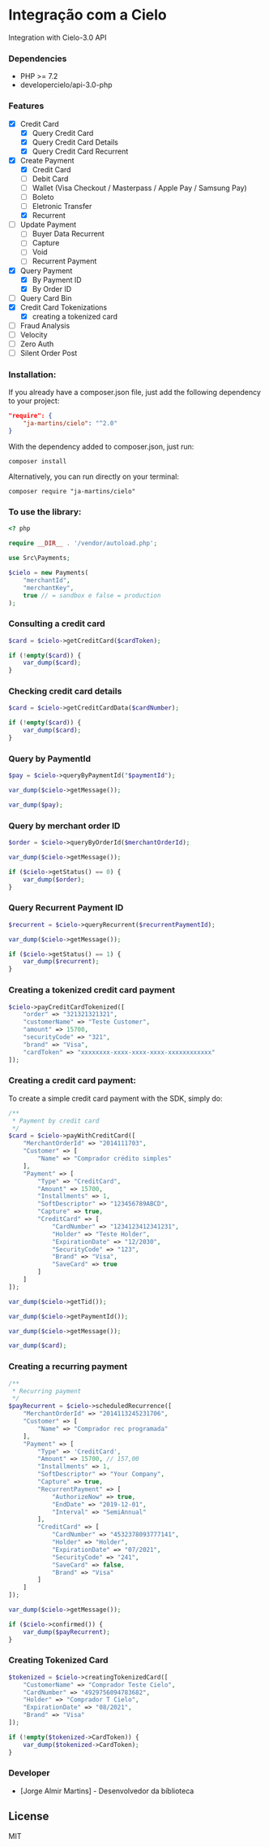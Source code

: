 # Integração com a Cielo

Integration with Cielo-3.0 API

### Dependencies
* PHP >= 7.2
* developercielo/api-3.0-php

### Features

* [x] Credit Card
    * [x] Query Credit Card
    * [x] Query Credit Card Details
    * [x] Query Credit Card Recurrent
* [x] Create Payment
    * [x] Credit Card
    * [ ] Debit Card
    * [ ] Wallet (Visa Checkout / Masterpass / Apple Pay / Samsung Pay)
    * [ ] Boleto
    * [ ] Eletronic Transfer
    * [x] Recurrent
* [ ] Update Payment
    * [ ] Buyer Data Recurrent
    * [ ] Capture
    * [ ] Void
    * [ ] Recurrent Payment
* [x] Query Payment
    * [x] By Payment ID
    * [x] By Order ID
* [ ] Query Card Bin
* [x] Credit Card Tokenizations
    * [x] creating a tokenized card
* [ ] Fraud Analysis
* [ ] Velocity
* [ ] Zero Auth
* [ ] Silent Order Post

### Installation:

If you already have a composer.json file, just add the following dependency to your project:

```json
"require": {
    "ja-martins/cielo": "^2.0"
}
```

With the dependency added to composer.json, just run:

```
composer install
```

Alternatively, you can run directly on your terminal:

```
composer require "ja-martins/cielo"
```

### To use the library:
```php
<? php

require __DIR__ . '/vendor/autoload.php';

use Src\Payments;

$cielo = new Payments(
    "merchantId", 
    "merchantKey", 
    true // = sandbox e false = production
);
```

### Consulting a credit card

```php
$card = $cielo->getCreditCard($cardToken);

if (!empty($card)) {
    var_dump($card);
}
```

### Checking credit card details

```php
$card = $cielo->getCreditCardData($cardNumber);

if (!empty($card)) {
    var_dump($card);
}
```

### Query by PaymentId

```php
$pay = $cielo->queryByPaymentId("$paymentId");

var_dump($cielo->getMessage());

var_dump($pay);
```

### Query by merchant order ID

```php
$order = $cielo->queryByOrderId($merchantOrderId);

var_dump($cielo->getMessage());

if ($cielo->getStatus() == 0) {
    var_dump($order);
}
```

### Query Recurrent Payment ID

```php
$recurrent = $cielo->queryRecurrent($recurrentPaymentId);

var_dump($cielo->getMessage());

if ($cielo->getStatus() == 1) {
    var_dump($recurrent);
}
```

### Creating a tokenized credit card payment

```php
$cielo->payCreditCardTokenized([
    "order" => "321321321321",
    "customerName" => "Teste Customer",
    "amount" => 15700,
    "securityCode" => "321",
    "brand" => "Visa",
    "cardToken" => "xxxxxxxx-xxxx-xxxx-xxxx-xxxxxxxxxxxx"
]);
```


### Creating a credit card payment:

To create a simple credit card payment with the SDK, simply do:

```php
/**
 * Payment by credit card
 */
$card = $cielo->payWithCreditCard([
    "MerchantOrderId" => "2014111703",
    "Customer" => [
        "Name" => "Comprador crédito simples"
    ],
    "Payment" => [
        "Type" => "CreditCard",
        "Amount" => 15700,
        "Installments" => 1,
        "SoftDescriptor" => "123456789ABCD",
        "Capture" => true,
        "CreditCard" => [
            "CardNumber" => "1234123412341231",
            "Holder" => "Teste Holder",
            "ExpirationDate" => "12/2030",
            "SecurityCode" => "123",
            "Brand" => "Visa",
            "SaveCard" => true
        ]
    ]
]);

var_dump($cielo->getTid());

var_dump($cielo->getPaymentId());

var_dump($cielo->getMessage());

var_dump($card);
```

### Creating a recurring payment
```php
/**
 * Recurring payment
 */
$payRecurrent = $cielo->scheduledRecurrence([
    "MerchantOrderId" => "2014113245231706",
    "Customer" => [
        "Name" => "Comprador rec programada"
    ],
    "Payment" => [
        "Type" => 'CreditCard',
        "Amount" => 15700, // 157,00
        "Installments" => 1,
        "SoftDescriptor" => "Your Company",
        "Capture" => true,
        "RecurrentPayment" => [
            "AuthorizeNow" => true,
            "EndDate" => "2019-12-01",
            "Interval" => "SemiAnnual"
        ],
        "CreditCard" => [
            "CardNumber" => "4532378093777141",
            "Holder" => "Holder",
            "ExpirationDate" => "07/2021",
            "SecurityCode" => "241",
            "SaveCard" => false,
            "Brand" => "Visa"
        ]
    ]
]);

var_dump($cielo->getMessage());

if ($cielo->confirmed()) {
    var_dump($payRecurrent);
}
```

### Creating Tokenized Card

```php
$tokenized = $cielo->creatingTokenizedCard([
    "CustomerName" => "Comprador Teste Cielo",
    "CardNumber" => "4929756094783682",
    "Holder" => "Comprador T Cielo",
    "ExpirationDate" => "08/2021",
    "Brand" => "Visa"
]);

if (!empty($tokenized->CardToken)) {
    var_dump($tokenized->CardToken);
}
```

### Developer
* [Jorge Almir Martins] - Desenvolvedor da bíblioteca

License
----

MIT
